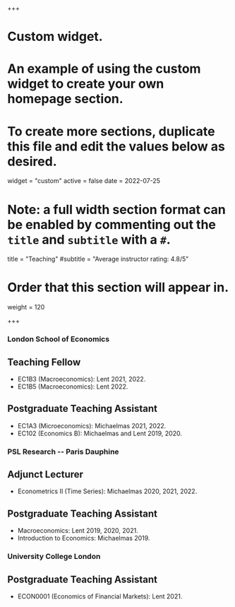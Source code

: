 +++
# Custom widget.
# An example of using the custom widget to create your own homepage section.
# To create more sections, duplicate this file and edit the values below as desired.
widget = "custom"
active = false
date = 2022-07-25

# Note: a full width section format can be enabled by commenting out the `title` and `subtitle` with a `#`.
title = "Teaching"
#subtitle = "Average instructor rating: 4.8/5"

# Order that this section will appear in.
weight = 120

+++

### London School of Economics 
## Teaching Fellow
- EC1B3 (Macroeconomics): Lent 2021, 2022. 
- EC1B5 (Macroeconomics): Lent 2022. 

## Postgraduate Teaching Assistant
- EC1A3 (Microeconomics): Michaelmas 2021, 2022.
- EC102 (Economics B): Michaelmas and Lent 2019, 2020.

### PSL Research -- Paris Dauphine
## Adjunct Lecturer
- Econometrics II (Time Series): Michaelmas 2020, 2021, 2022. 

## Postgraduate Teaching Assistant
- Macroeconomics: Lent 2019, 2020, 2021.
- Introduction to Economics: Michaelmas 2019.

### University College London 
## Postgraduate Teaching Assistant
- ECON0001 (Economics of Financial Markets): Lent 2021.
